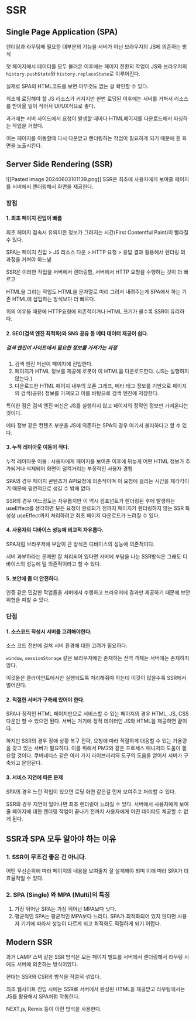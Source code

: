 # SSR

## Single Page Application (SPA)

렌더링과 라우팅에 필요한 대부분의 기능을 서버가 아닌 브라우저의 JS에 의존하는 방식

첫 페이지에서 데이터를 모두 불러온 이후에는 페이지 전환의 작업이 JS와 브라우저의 `history.pushState`와 `history.replaceState`로 이루어진다.

실제로 SPA의 HTML코드를 보면 아무것도 없는 걸 확인할 수 있다.

최초에 로딩해야 할 JS 리소스가 커지지만 한번 로딩된 이후에는 서버를 거쳐서 리소스를 받아올 일이 적어서 UI/UX적으로 좋다.

과거에는 서버 사이드에서 요청이 발생할 때마다 HTML페이지를 다운로드해서 파싱하는 작업을 거쳤다.

이는 페이지를 이동할때 다시 다운받고 렌더링하는 작업이 필요하게 되기 때문에 흰 화면을 노출시킨다.

## Server Side Rendering (SSR)

  ![[Pasted image 20240603101139.png]]
SSR은 최초에 사용자에게 보여줄 페이지를 서버에서 렌더링해서 화면을 제공한다.

### 장점

#### 1. 최초 페이지 진입이 빠름

최초 페이지 접속시 유의미한 정보가 그려지는 시간(First Contentful Paint)이 빨라질 수 있다.

SPA는 페이지 진입 > JS 리소스 다운 > HTTP 요청 > 응답 결과 활용해서 렌더링 의 과정을 거쳐야 하느넫

SSR은 이러한 작업을 서버에서 렌더링함, 서버에서 HTTP 요청을 수행하는 것이 더 빠르고 

HTML을 그리는 작업도 HTML을 문자열로 미리 그려서 내려주는게 SPA에서 하는 기존 HTML에 삽입하는 방식보다 더 빠르다.

위의 이유들 때문에 HTTP요청에 의존적이거나 HTML 크기가 클수록 SSR이 유리하다.

#### 2. SEO(검색 엔진 최적화)와 SNS 공유 등 메타 데이터 제공이 쉽다.

##### 검색 엔진이 사이트에서 필요한 정보를 가져가는 과정

1. 검색 엔진 머신이 페이지에 진입한다.
2. 페이지가 HTML 정보를 제공해 로봇이 이 HTML을 다운로드한다. (JS는 실행하지 않는다.)
3. 다운로드한 HTML 페이지 내부의 오픈 그래프, 메타 태그 정보를 기반으로 페이지의 검색(공유) 정보를 가져오고 이를 바탕으로 검색 엔진에 저장한다.

특이한 점은 검색 엔진 머신은 JS를 실행하지 않고 페이지의 정적인 정보만 가져온다는 것이다.

메타 정보 같은 컨텐츠 부분을 JS에 의존하는 SPA의 경우 여기서 불리하다고 할 수 있다.

#### 3. 누적 레이아웃 이동이 적다.

누적 레이아웃 이동 : 사용자에게 페이지를 보여준 이후에 뒤늦게 어떤 HTML 정보가 추가되거나 삭제되어 화면이 덜컥거리는 부정적인 사용자 경험

SPA의 경우 페이지 콘텐츠가 API요청에 의존적이며 이 요청에 걸리는 시간을 제각각이기 때문에 필연적으로 생길 수 밖에 없다.

SSR의 경우 어느정도는 자유롭지만 이 역시 컴포넌트가 렌더링된 후에 발생하는 useEffect를 생각하면 모든 요청이 완료되기 전까지 페이지가 렌더링하지 않는 SSR 특성상 useEffect까지 처리하려고 최초 페이지 다운로드가 느려질 수 있다.

#### 4. 사용자의 디바이스 성능에 비교적 자유롭다.

SPA처럼 브라우저에 부담이 큰 방식은 디바이스의 성능에 의존적이다.

서버 과부하라는 문제만 잘 처리되어 있다면 서버에 부담을 나눈 SSR방식은 그래도 디바이스의 성능에 덜 의존적이라고 할 수 있다.

#### 5. 보안에 좀 더 안전하다.

인증 같은 민감한 작업들을 서버에서 수행하고 브라우저에 결과만 제공하기 때문에 보안 위협을 피할 수 있다.

### 단점

#### 1. 소스코드 작성시 서버를 고려해야한다.

소스 코드 전반에 걸쳐 서버 환경에 대한 고려가 필요하다.

`window`, `sessionStorage` 같은 브라우저에만 존재하는 전역 객체는 서버에는 존재하지 않다.

이것들은 클라이언트에서만 실행되도록 처리해줘야 하는데 이것이 많을수록 SSR에서 멀어진다.

#### 2. 적절한 서버가 구축돼 있어야 한다.

SPA나 정적인 HTML 페이지만으로 서비스할 수 있는 페이지의 경우 HTML, JS, CSS 다운만 할 수 있으면 된다. 서버는 거기에 정적 데이터인 JS와  HTML을 제공하면 끝이다.

하지만 SSR의 경우 장애 상황 복구 전략, 요청에 따라 적절하게 대응할 수 있는 가용량을 갖고 있는 서버가 필요하다. 이를 위해서 PM2와 같은 프로세스 매니저의 도움이 필요할 것이다. 쿠버네티스 같은 여러 가지 라이브러리와 도구의 도움을 얻어서 서버가 구축되고 운영된다.

#### 3. 서비스 지연에 따른 문제

SPA의 경우 느린 작업이 있으면 로딩 화면 같은걸 먼저 보여주고 처리할 수 있다.

SSR의 경우 지연이 일어나면 최초 렌더링이 느려질 수 있다. 서버에서 사용자에게 보여줄 페이지에 대한 렌더링 작업이 끝나기 전까지 사용자에게 어떤 데이터도 제공할 수 없게 된다.

## SSR과 SPA 모두 알아야 하는 이유

### 1. SSR이 무조건 좋은 건 아니다.

어떤 우선순위에 따라 페이지의 내용을 보여줄지 잘 설계해야 되며 이에 따라 SPA가 더 효율적일 수 있다.

### 2. SPA (Single) 와 MPA (Multi)의 특징

1. 가장 뛰어난 SPA는 가장 뛰어난 MPA보다 낫다. 
2. 평균적인 SPA는 평균적인 MPA보다 느리다. SPA가 최적화되어 있지 않다면 사용자 기기에 따라서 성능이 다르게 되고 최적화도 적절하게 되기 어렵다.

## Modern SSR

과거 LAMP 스택 같은 SSR 방식은 모든 페이지 빌드를 서버에서 렌더링해서 라우팅 시에도 서버에 의존하는 방식이었다.

현대는 SSR와 CSR의 방식을 적절히 섞었다.

최초 웹사이트 진입 시에는 SSR로 서버에서 완성된 HTML을 제공받고 라우팅에서는 JS를 활용해서 SPA처럼 작동한다.

NEXT.js, Remix 등이 이런 방식을 사용한다.